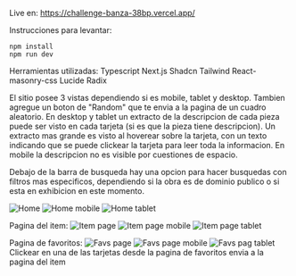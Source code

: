 Live en: https://challenge-banza-38bp.vercel.app/

Instrucciones para levantar:
```
npm install
npm run dev
```

Herramientas utilizadas:
Typescript
Next.js
Shadcn
Tailwind
React-masonry-css
Lucide
Radix

El sitio posee 3 vistas dependiendo si es mobile, tablet y desktop. Tambien agregue un boton de "Random" que te envia a la pagina de un cuadro aleatorio.
En desktop y tablet un extracto de la descripcion de cada pieza puede ser visto en cada tarjeta (si es que la pieza tiene descripcion). Un extracto mas grande es visto al hoverear sobre la tarjeta, con un texto indicando que se puede clickear la tarjeta para leer toda la informacion. En mobile la descripcion no es visible por cuestiones de espacio.

Debajo de la barra de busqueda hay una opcion para hacer busquedas con filtros mas especificos, dependiendo si la obra es de dominio publico o si esta en exhibicion en este momento.

![Home](screenshots/homepage.png)
![Home mobile](screenshots/homepage-mobile.png)
![Home tablet](screenshots/homepage-tablet.png)

Pagina del item:
![Item page](screenshots/item.png)
![Item page mobile](screenshots/item-mobile.png)
![Item page tablet](screenshots/item-tablet.png)

Pagina de favoritos:
![Favs page](screenshots/favs.png)
![Favs page mobile](screenshots/favs-mobile.png)
![Favs pag tablet](screenshots/favs-tablet.png)
Clickear en una de las tarjetas desde la pagina de favoritos envia a la pagina del item